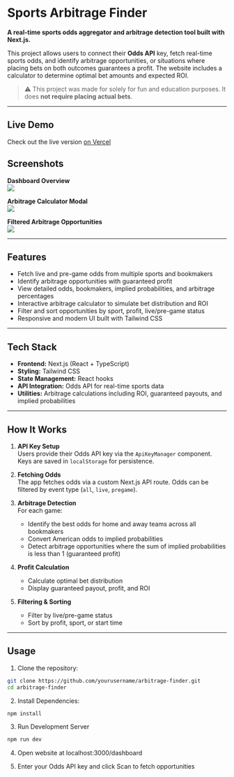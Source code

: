 # Sports Arbitrage Finder

**A real-time sports odds aggregator and arbitrage detection tool built with Next.js.**

This project allows users to connect their **Odds API** key, fetch real-time sports odds, and identify arbitrage opportunities, or situations where placing bets on both outcomes guarantees a profit. The website includes a calculator to determine optimal bet amounts and expected ROI.

> ⚠️ This project was made for solely for fun and education purposes. It does **not require placing actual bets**.

---

## Live Demo
Check out the live version [on Vercel](https://sports-arbitrage-finder.vercel.app/dashboard)

## Screenshots

**Dashboard Overview**  
![](https://cdn.discordapp.com/attachments/534166713328205844/1428670422056173578/image.png?ex=68f35884&is=68f20704&hm=28ced9c46955e79c620b56ad6f00114114a1ab7d0c577356e38fdbeeb38e3659)

**Arbitrage Calculator Modal**  
![](https://cdn.discordapp.com/attachments/534166713328205844/1428670478196801576/image.png?ex=68f35891&is=68f20711&hm=f08e41fde8cf184b5a4c63eeaaa669b762305af89d6740d5c42bc34cc8737332)

**Filtered Arbitrage Opportunities**  
![](https://cdn.discordapp.com/attachments/534166713328205844/1428670554272960552/image.png?ex=68f358a3&is=68f20723&hm=f0f1b86607ae51aff1c1a915968e77c0eee2511ddbcb43cb74b867943e283b25)

---

## Features

- Fetch live and pre-game odds from multiple sports and bookmakers
- Identify arbitrage opportunities with guaranteed profit
- View detailed odds, bookmakers, implied probabilities, and arbitrage percentages
- Interactive arbitrage calculator to simulate bet distribution and ROI
- Filter and sort opportunities by sport, profit, live/pre-game status
- Responsive and modern UI built with Tailwind CSS

---

## Tech Stack

- **Frontend:** Next.js (React + TypeScript)
- **Styling:** Tailwind CSS
- **State Management:** React hooks
- **API Integration:** Odds API for real-time sports data
- **Utilities:** Arbitrage calculations including ROI, guaranteed payouts, and implied probabilities

---

## How It Works

1. **API Key Setup**  
   Users provide their Odds API key via the `ApiKeyManager` component. Keys are saved in `localStorage` for persistence.

2. **Fetching Odds**  
   The app fetches odds via a custom Next.js API route. Odds can be filtered by event type (`all`, `live`, `pregame`).

3. **Arbitrage Detection**  
   For each game:

   - Identify the best odds for home and away teams across all bookmakers
   - Convert American odds to implied probabilities
   - Detect arbitrage opportunities where the sum of implied probabilities is less than 1 (guaranteed profit)

4. **Profit Calculation**

   - Calculate optimal bet distribution
   - Display guaranteed payout, profit, and ROI

5. **Filtering & Sorting**
   - Filter by live/pre-game status
   - Sort by profit, sport, or start time

---

## Usage

1. Clone the repository:

```bash
git clone https://github.com/yourusername/arbitrage-finder.git
cd arbitrage-finder
```

2. Install Dependencies:

```bash
npm install
```

3. Run Development Server

```bash
npm run dev
```

4. Open website at localhost:3000/dashboard

5. Enter your Odds API key and click Scan to fetch opportunities
